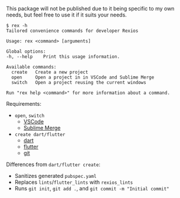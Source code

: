 This package will not be published due to it being specific to my own needs, but feel free to use it if it suits your needs.

```console
$ rex -h
Tailored convenience commands for developer Rexios

Usage: rex <command> [arguments]

Global options:
-h, --help    Print this usage information.

Available commands:
  create   Create a new project
  open     Open a project in in VSCode and Sublime Merge
  switch   Open a project reusing the current windows

Run "rex help <command>" for more information about a command.
```

Requirements:
- `open`, `switch`
  - [VSCode](https://code.visualstudio.com/)
  - [Sublime Merge](https://www.sublimemerge.com/)
- `create dart/flutter`
  - [dart](https://dart.dev/)
  - [flutter](https://flutter.dev/)
  - [git](https://git-scm.com/)

Differences from `dart/flutter create`:
- Sanitizes generated `pubspec.yaml`
- Replaces `lints`/`flutter_lints` with `rexios_lints`
- Runs `git init`, `git add .`, and `git commit -m "Initial commit"`